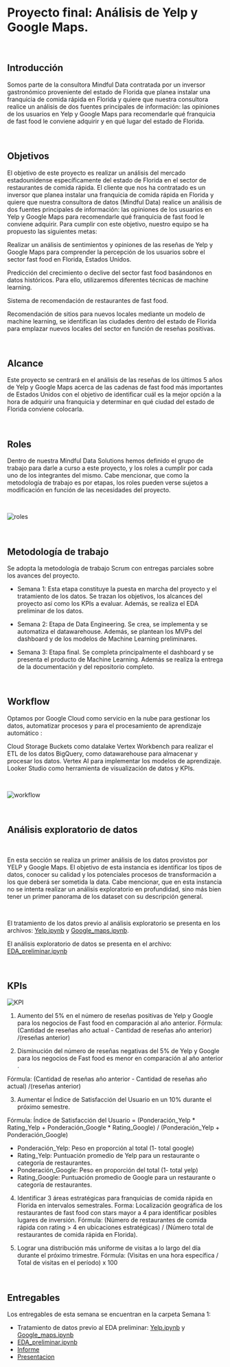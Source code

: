 # Proyecto final: Análisis de Yelp y Google Maps.

<br>


## Introducción

Somos parte de la consultora Mindful Data contratada por un inversor gastronómico proveniente del estado de Florida que planea instalar una franquicia de comida rápida en Florida y quiere que nuestra consultora realice un análisis de dos fuentes principales de información: las opiniones de los usuarios en Yelp y Google Maps para recomendarle qué franquicia de fast food le conviene adquirir y en qué lugar del estado de Florida. 

<br>

## Objetivos

El objetivo de este proyecto es realizar un análisis del mercado estadounidense específicamente del estado de Florida en el sector de restaurantes de comida rápida. El cliente que nos ha contratado es un inversor que planea instalar una franquicia de comida rápida en Florida y quiere que nuestra consultora de datos (Mindful Data) realice un análisis de dos fuentes principales de información: las opiniones de los usuarios en Yelp y Google Maps para recomendarle qué franquicia de fast food le conviene adquirir. 
Para cumplir con este objetivo, nuestro equipo se ha propuesto las siguientes metas:

Realizar un análisis de sentimientos y opiniones de las reseñas de Yelp y Google Maps para comprender la percepción de los usuarios sobre el sector fast food en Florida, Estados Unidos.

Predicción del crecimiento o declive del sector fast food basándonos en datos históricos. Para ello, utilizaremos diferentes técnicas de machine learning.

Sistema de recomendación de restaurantes de fast food.

Recomendación de sitios para nuevos locales mediante un modelo de machine learning, se identifican las ciudades dentro del estado de Florida para emplazar nuevos locales del sector en función de reseñas positivas.

<br>

## Alcance

Este proyecto se centrará en el análisis de las reseñas de los últimos 5 años de Yelp y Google Maps acerca de las cadenas de fast food más importantes de Estados Unidos con el objetivo de identificar cuál es la mejor opción a la hora de adquirir una franquicia y determinar en qué ciudad del estado de Florida conviene colocarla. 

<br>

## Roles

Dentro de nuestra Mindful Data Solutions hemos definido el grupo de trabajo para darle a curso a este proyecto, y los roles a cumplir por cada uno de los integrantes del mismo.
Cabe mencionar, que como la metodología de trabajo es por etapas, los roles pueden verse sujetos a modificación en función de las necesidades del proyecto. 

<br>

![roles](https://github.com/sebasdines/PF_DS_Henry/blob/master/src/Roles.png)

<br>

## Metodología de trabajo

Se adopta la metodología de trabajo Scrum con entregas parciales sobre los avances del proyecto. 

- Semana 1: Esta etapa constituye la puesta en marcha del proyecto y el tratamiento de los datos. Se trazan los objetivos, los alcances del proyecto así como los KPIs a evaluar. Además, se realiza el EDA preliminar de los datos. 

- Semana 2: Etapa de Data Engineering. Se crea, se implementa y se automatiza el datawarehouse. Además, se plantean los MVPs del dashboard y de los modelos de Machine Learning preliminares.

- Semana 3: Etapa final. Se completa principalmente el dashboard y se presenta el producto de Machine Learning. Además se realiza la entrega de la documentación y del repositorio completo. 

<br>

## Workflow

Optamos por Google Cloud como servicio en la nube para gestionar los datos, automatizar procesos y para el  procesamiento de aprendizaje automático :

Cloud Storage Buckets como datalake
Vertex Workbench para realizar el ETL de los datos
BigQuery, como datawarehouse para almacenar y procesar los datos.
Vertex AI para  implementar los modelos de aprendizaje.
Looker Studio como herramienta de visualización de datos y KPIs.

<br>


![workflow](./src/workflow.png)

<br>

## Análisis exploratorio de datos

<br>

En esta sección se realiza un primer análisis de los datos provistos por YELP y Google Maps. El objetivo de esta instancia es identificar los tipos de datos, conocer su calidad y los potenciales procesos de transformación a los que deberá ser sometida la data. Cabe mencionar, que en esta instancia no se intenta realizar un análisis exploratorio en profundidad, sino más bien tener un primer panorama de los dataset con su descripción general.  

<br>

El tratamiento de los datos previo al análisis exploratorio se presenta en los archivos: [Yelp.ipynb](Semana_1/Yelp.ipynb) y [Google_maps.ipynb](Semana_1/Google_maps.ipynb).

El análisis exploratorio de datos se presenta en el archivo: [EDA_preliminar.ipynb](Semana_1/EDA_preliminar.ipynb)

<br>


## KPIs

![KPI](https://github.com/sebasdines/PF_DS_Henry/blob/master/src/KPI1.png)

1. Aumento del 5% en el número de reseñas positivas de Yelp y Google para los negocios de Fast food en comparación al año anterior.
Fórmula: (Cantidad de reseñas año actual - Cantidad de reseñas año anterior) /(reseñas anterior)

2. Disminución del número de reseñas negativas del 5% de Yelp y Google para los negocios de Fast food es menor en comparación al año anterior .

Fórmula: (Cantidad de reseñas año anterior - Cantidad de reseñas año actual) /(reseñas anterior)


3. Aumentar el Índice de Satisfacción del Usuario en un 10% durante el próximo semestre.

Fórmula: Índice de Satisfacción del Usuario = (Ponderación_Yelp * Rating_Yelp + Ponderación_Google * Rating_Google) / (Ponderación_Yelp + Ponderación_Google)

- Ponderación_Yelp: Peso en proporción al total (1- total google)
- Rating_Yelp: Puntuación promedio de Yelp para un restaurante o categoría de restaurantes.
- Ponderación_Google: Peso en proporción del total (1- total yelp)
- Rating_Google: Puntuación promedio de Google para un restaurante o categoría de restaurantes.

4. Identificar 3 áreas estratégicas para franquicias de comida rápida en Florida en intervalos semestrales.
Forma: Localización geográfica de los restaurantes de fast food con stars mayor a 4 para identificar posibles lugares de inversión. 
Fórmula: (Número de restaurantes de comida rápida con rating > 4 en ubicaciones estratégicas) / (Número total de restaurantes de comida rápida en Florida).

5. Lograr una distribución más uniforme de visitas a lo largo del día durante el próximo trimestre.
Fórmula: (Visitas en una hora específica / Total de visitas en el período) x 100

<br>


## Entregables
Los entregables de esta semana se encuentran en la carpeta Semana 1: 

- Tratamiento de datos previo al EDA preliminar: [Yelp.ipynb](Semana_1/Yelp.ipynb)  y [Google_maps.ipynb](Semana_1/Google_maps.ipynb)
- [EDA_preliminar.ipynb](Semana_1/EDA_preliminar.ipynb)
- [Informe](Semana_1/Informe.pdf)
- [Presentacion](Semana_1/Presentacion.pdf)

